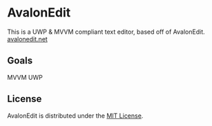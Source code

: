﻿# AvalonEdit

This is a UWP & MVVM compliant text editor, based off of AvalonEdit.
[avalonedit.net](http://avalonedit.net/)


Goals
-------
MVVM
UWP



License
-------

AvalonEdit is distributed under the [MIT License](http://opensource.org/licenses/MIT).

